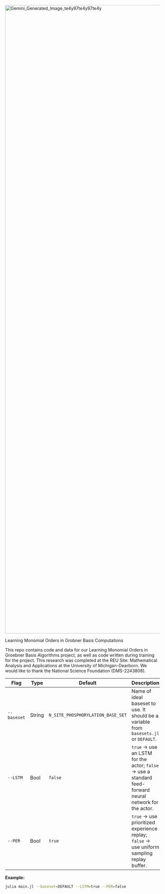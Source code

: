 <img width="2048" height="2048" alt="Gemini_Generated_Image_te4y97te4y97te4y" src="https://github.com/user-attachments/assets/fb564f59-0fc2-445c-abf2-e31fe2289bf7" />


Learning Monomial Orders in Grobner Basis Computations

This repo contains code and data for our Learning Monomial Orders in Groebner Basis Algorithms project, as well as code written during training for the project. This research was completed at the REU Site: Mathematical Analysis and Applications at the University of Michigan-Dearborn. We would like to thank the National Science Foundation (DMS-2243808).

| Flag | Type | Default |Description                                                                                
---|---|---|---
`--baseset` | String | `N_SITE_PHOSPHORYLATION_BASE_SET` | Name of ideal baseset to use. It should be a variable from `basesets.jl` or `DEFAULT`.         
 `--LSTM` | Bool   | `false`| `true` → use an LSTM for the actor; `false` → use a standard feed-forward neural network for the actor. 
 `--PER` | Bool   | `true`| `true` → use prioritized experience replay; `false` → use uniform sampling replay buffer.

**Example:**

```bash
julia main.jl --baseset=DEFAULT --LSTM=true --PER=false

